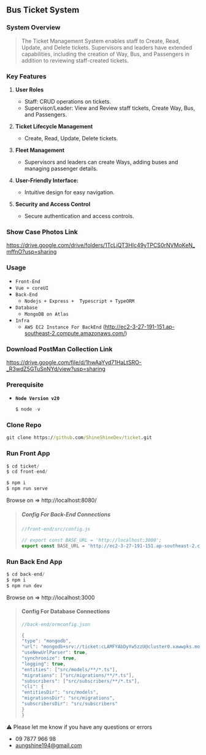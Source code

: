 ## Bus Ticket System 



### System Overview

> The Ticket Management System enables staff to Create, Read, Update, and Delete tickets. Supervisors and leaders have extended capabilities, including the creation of Way, Bus, and Passengers in addition to reviewing staff-created tickets.



### Key Features

1. **User Roles**

   - Staff: CRUD operations on tickets.
   - Supervisor/Leader: View and Review staff tickets, Create Way, Bus, and Passengers.

2. **Ticket Lifecycle Management**

   - Create, Read, Update, Delete tickets.

3. **Fleet Management**

   - Supervisors and leaders can create Ways, adding buses and managing passenger details.

4. **User-Friendly Interface:**

   - Intuitive design for easy navigation.

5. **Security and Access Control**

   - Secure authentication and access controls.

     

### Show Case Photos Link

https://drive.google.com/drive/folders/1TcLjQT3HIc49yTPCS0rNVMoKeN_mffnO?usp=sharing



### Usage

- `Front-End`
- `Vue + coreUI`
- `Back-End`
  - `Nodejs + Express +  Typescript + TypeORM`
- `Database`
  - `MongoDB on Atlas`
- `Infra`
  - `AWS EC2 Instance For BackEnd` (http://ec2-3-27-191-151.ap-southeast-2.compute.amazonaws.com/)



### Download PostMan Collection Link

https://drive.google.com/file/d/1hwAaYyd71HaLtSRO-_R3wdZ5GTuSnNYd/view?usp=sharing



### Prerequisite

- **`Node Version v20`**

  ```js
  $ node -v
  ```



### Clone Repo

```cmd
git clone https://github.com/ShineShineDev/ticket.git
```



### Run Front App

```js
$ cd ticket/
$ cd front-end/

$ npm i    
$ npm run serve
```

Browse on => http://localhost:8080/ 

> ##### Config For Back-End Connections
>
> ```js
> //front-end/src/config.js
> 
> // export const BASE_URL = 'http://localhost:3000';
> export const BASE_URL = 'http://ec2-3-27-191-151.ap-southeast-2.compute.amazonaws.com';
> ```



### Run Back End App

```js
$ cd back-end/
$ npm i    
$ npm run dev
```

Browse on => http://localhost:3000

> #### Config For Database Connections
>
> ```js
> //back-end/ormconfig.json
> 
> {
> "type": "mongodb",
> "url": "mongodb+srv://ticket:cLAMFYAbDyYw5zzU@cluster0.xawwpks.mongodb.net/ticket?retryWrites=true&w=majority",
> "useNewUrlParser": true,
> "synchronize": true,
> "logging": true,
> "entities": ["src/models/**/*.ts"],
> "migrations": ["src/migrations/**/*.ts"],
> "subscribers": ["src/subscribers/**/*.ts"],
> "cli": {
> "entitiesDir": "src/models",
> "migrationsDir": "src/migrations",
> "subscribersDir": "src/subscribers"
> }
> }
> ```
>
> 



:warning: Please let me know if you have any questions or errors

 -	 09 7877 966 98
 -	 aungshine194@gmail.com
